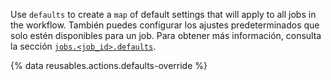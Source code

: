 Use `defaults` to create a `map` of default settings that will apply to all jobs in the workflow. También puedes configurar los ajustes predeterminados que solo estén disponibles para un job. Para obtener más información, consulta la sección [`jobs.<job_id>.defaults`](/actions/using-workflows/workflow-syntax-for-github-actions#jobsjob_iddefaults).

{% data reusables.actions.defaults-override %}
